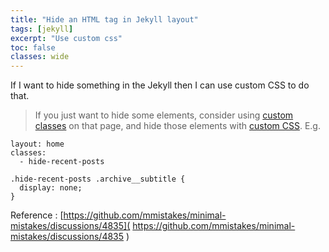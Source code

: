 ```yaml
---
title: "Hide an HTML tag in Jekyll layout"
tags: [jekyll]
excerpt: "Use custom css"
toc: false
classes: wide
---
```



If I want to hide something in the Jekyll then I can use custom CSS to do that. 

> If you just want to hide some elements, consider using [custom classes][custom_class] on that page, and hide those elements with [custom CSS][custom_css].
E.g.

```
layout: home
classes:
  - hide-recent-posts
```

```
.hide-recent-posts .archive__subtitle {
  display: none;
}
```

Reference : [https://github.com/mmistakes/minimal-mistakes/discussions/4835]( https://github.com/mmistakes/minimal-mistakes/discussions/4835 )

[custom_class]: https://mmistakes.github.io/minimal-mistakes/docs/layouts/#layout-based-and-user-defined-classes
[custom_css]: https://mmistakes.github.io/minimal-mistakes/docs/stylesheets/#customizing
